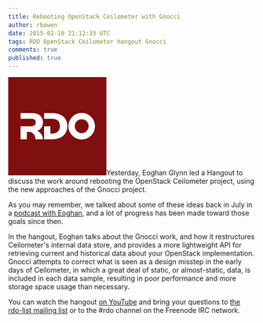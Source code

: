 ```yaml
---
title: Rebooting OpenStack Ceilometer with Gnocci
author: rbowen
date: 2015-02-10 21:12:33 UTC
tags: RDO OpenStack Ceilometer hangout Gnocci
comments: true
published: true
---
```


![](/images/blog/rdo-logo.png)Yesterday, Eoghan Glynn led a Hangout to discuss the work around rebooting the OpenStack Ceilometer project, using the new approaches of the Gnocci project.

As you may remember, we talked about some of these ideas back in July in a [podcast with Eoghan](http://community.redhat.com/blog/2014/07/upstream-podcast-episode-10-rich-bowen-with-eoghan-glynn-on-openstack-juno/), and a lot of progress has been made toward those goals since then.

In the hangout, Eoghan talks about the Gnocci work, and how it restructures Ceilometer's internal data store, and provides a more lightweight API for retrieving current and historical data about your OpenStack implementation. Gnocci attempts to correct what is seen as a design misstep in the early days of Ceilometer, in which a great deal of static, or almost-static, data, is included in each data sample, resulting in poor performance and more storage space usage than necessary.

You can watch the hangout [on YouTube](https://www.youtube.com/watch?v=KdphlN9Juk0) and bring your questions to [the rdo-list mailing list](http://www.redhat.com/mailman/listinfo/rdo-list) or to the #rdo channel on the Freenode IRC network.